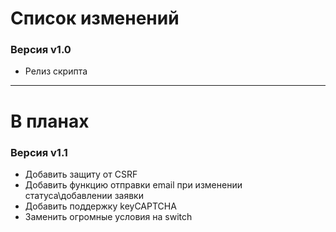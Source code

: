 Список изменений
===
### Версия v1.0
* Релиз скрипта

***

В планах
===
### Версия v1.1
* Добавить защиту от CSRF
* Добавить функцию отправки email при изменении статуса\добавлении заявки
* Добавить поддержку keyCAPTCHA
* Заменить огромные условия на switch
